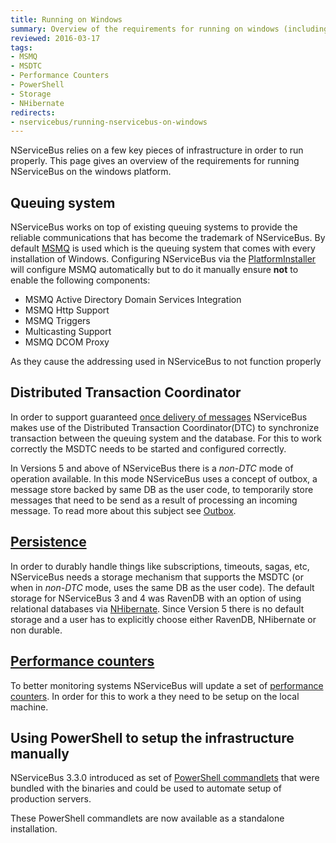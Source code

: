 ```yaml
---
title: Running on Windows
summary: Overview of the requirements for running on windows (including MSMQ, MSDTC, Storage and PowerShell).
reviewed: 2016-03-17
tags:
- MSMQ
- MSDTC
- Performance Counters
- PowerShell
- Storage
- NHibernate
redirects:
- nservicebus/running-nservicebus-on-windows
---
```


NServiceBus relies on a few key pieces of infrastructure in order to run properly. This page gives an overview of the requirements for running NServiceBus on the windows platform.


## Queuing system

NServiceBus works on top of existing queuing systems to provide the reliable communications that has become the trademark of NServiceBus. By default [MSMQ](/nservicebus/msmq/) is used which is the queuing system that comes with every installation of Windows. Configuring NServiceBus via the [PlatformInstaller](https://particular.net/downloads) will configure MSMQ automatically but to do it manually ensure **not** to enable the following components:

 * MSMQ Active Directory Domain Services Integration
 * MSMQ Http Support
 * MSMQ Triggers
 * Multicasting Support
 * MSMQ DCOM Proxy

As they cause the addressing used in NServiceBus to not function properly


## Distributed Transaction Coordinator

In order to support guaranteed [once delivery of messages](/nservicebus/operations/transactions-message-processing.md) NServiceBus makes use of the Distributed Transaction Coordinator(DTC) to synchronize transaction between the queuing system and the database. For this to work correctly the MSDTC needs to be started and configured correctly.

In Versions 5 and above of NServiceBus there is a _non-DTC_ mode of operation available. In this mode NServiceBus uses a concept of outbox, a message store backed by same DB as the user code, to temporarily store messages that need to be send as a result of processing an incoming message. To read more about this subject see [Outbox](/nservicebus/outbox/).


## [Persistence](/nservicebus/persistence/)

In order to durably handle things like subscriptions, timeouts, sagas, etc, NServiceBus needs a storage mechanism that supports the MSDTC (or when in _non-DTC_ mode, uses the same DB as the user code). The default storage for NServiceBus 3 and 4 was RavenDB with an option of using relational databases via [NHibernate](/nservicebus/nhibernate/). Since Version 5 there is no default storage and a user has to explicitly choose either RavenDB, NHibernate or non durable.


## [Performance counters](/nservicebus/operations/performance-counters.md)

To better monitoring systems NServiceBus will update a set of [performance counters](/nservicebus/operations/performance-counters.md). In order for this to work a they need to be setup on the local machine.


## Using PowerShell to setup the infrastructure manually

NServiceBus 3.3.0 introduced as set of [PowerShell commandlets](management-using-powershell.md) that were bundled with the binaries and could be used to automate setup of production servers.

These PowerShell commandlets are now available as a standalone installation.